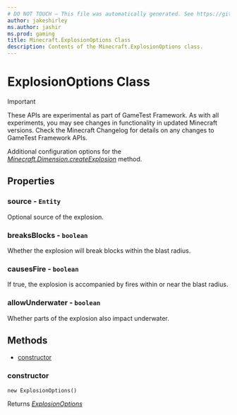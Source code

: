 ```yaml
---
# DO NOT TOUCH — This file was automatically generated. See https://github.com/Mojang/MinecraftScriptingApiDocsGenerator to modify descriptions, examples, etc.
author: jakeshirley
ms.author: jashir
ms.prod: gaming
title: Minecraft.ExplosionOptions Class
description: Contents of the Minecraft.ExplosionOptions class.
---
```

# ExplosionOptions Class
>[!IMPORTANT]
>These APIs are experimental as part of GameTest Framework. As with all experiments, you may see changes in functionality in updated Minecraft versions. Check the Minecraft Changelog for details on any changes to GameTest Framework APIs.

Additional configuration options for the [*Minecraft.Dimension.createExplosion*](../Minecraft/Dimension.md#createexplosion) method.

## Properties
### **source** - `Entity`
Optional source of the explosion.


### **breaksBlocks** - `boolean`
Whether the explosion will break blocks within the blast radius.


### **causesFire** - `boolean`
If true, the explosion is accompanied by fires within or near the blast radius.


### **allowUnderwater** - `boolean`
Whether parts of the explosion also impact underwater.



## Methods
- [constructor](#constructor)
  
### **constructor**
`
new ExplosionOptions()
`


Returns [*ExplosionOptions*](ExplosionOptions.md)


